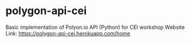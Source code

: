 # polygon-api-cei

Basic implementation of Polyon.io API (Python) for CEI workshop
Website Link: https://polygon-api-cei.herokuapp.com/home
